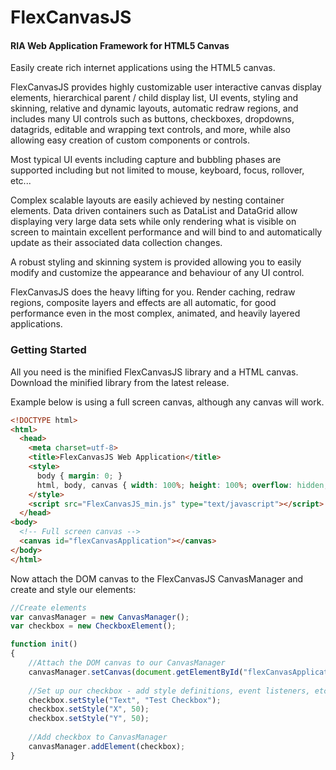 # FlexCanvasJS

#### RIA Web Application Framework for HTML5 Canvas ####

Easily create rich internet applications using the HTML5 canvas.

FlexCanvasJS provides highly customizable user interactive canvas display elements, hierarchical parent / child display list, UI events, styling and skinning, relative and dynamic layouts, automatic redraw regions, and includes many UI controls such as buttons, checkboxes, dropdowns, datagrids, editable and wrapping text controls, and more, while also allowing easy creation of custom components or controls.

Most typical UI events including capture and bubbling phases are supported including but not limited to mouse, keyboard, focus, rollover, etc... 

Complex scalable layouts are easily achieved by nesting container elements. Data driven containers such as DataList and DataGrid allow displaying very large data sets while only rendering what is visible on screen to maintain excellent performance and will bind to and automatically update as their associated data collection changes. 

A robust styling and skinning system is provided allowing you to easily modify and customize the appearance and behaviour of any UI control. 

FlexCanvasJS does the heavy lifting for you. Render caching, redraw regions, composite layers and effects are all automatic, for good performance  even in the most complex, animated, and heavily layered applications. 

### Getting Started ###

All you need is the minified FlexCanvasJS library and a HTML canvas.
Download the minified library from the latest release. 

Example below is using a full screen canvas, although any canvas will work.
  
```html
<!DOCTYPE html>
<html>
  <head>
    <meta charset=utf-8>
    <title>FlexCanvasJS Web Application</title>
    <style>
      body { margin: 0; }
      html, body, canvas { width: 100%; height: 100%; overflow: hidden; }
    </style>
    <script src="FlexCanvasJS_min.js" type="text/javascript"></script> 
  </head>
<body>
  <!-- Full screen canvas -->
  <canvas id="flexCanvasApplication"></canvas>
</body>
</html>
```
Now attach the DOM canvas to the FlexCanvasJS CanvasManager and create and style our elements:

```javascript
//Create elements
var canvasManager = new CanvasManager();
var checkbox = new CheckboxElement();

function init()
{
	//Attach the DOM canvas to our CanvasManager
	canvasManager.setCanvas(document.getElementById("flexCanvasApplication"));
	
	//Set up our checkbox - add style definitions, event listeners, etc.
	checkbox.setStyle("Text", "Test Checkbox");
	checkbox.setStyle("X", 50);
	checkbox.setStyle("Y", 50);
	
	//Add checkbox to CanvasManager
	canvasManager.addElement(checkbox);
}
```
